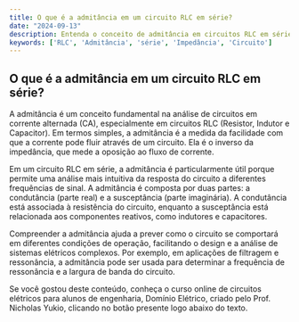 ```yaml
---
title: O que é a admitância em um circuito RLC em série?
date: "2024-09-13"
description: Entenda o conceito de admitância em circuitos RLC em série e sua importância na análise de circuitos em corrente alternada.
keywords: ['RLC', 'Admitância', 'série', 'Impedância', 'Circuito']
---
```


## O que é a admitância em um circuito RLC em série?

A admitância é um conceito fundamental na análise de circuitos em corrente alternada (CA), especialmente em circuitos RLC (Resistor, Indutor e Capacitor). Em termos simples, a admitância é a medida da facilidade com que a corrente pode fluir através de um circuito. Ela é o inverso da impedância, que mede a oposição ao fluxo de corrente.

Em um circuito RLC em série, a admitância é particularmente útil porque permite uma análise mais intuitiva da resposta do circuito a diferentes frequências de sinal. A admitância é composta por duas partes: a condutância (parte real) e a susceptância (parte imaginária). A condutância está associada à resistência do circuito, enquanto a susceptância está relacionada aos componentes reativos, como indutores e capacitores.

Compreender a admitância ajuda a prever como o circuito se comportará em diferentes condições de operação, facilitando o design e a análise de sistemas elétricos complexos. Por exemplo, em aplicações de filtragem e ressonância, a admitância pode ser usada para determinar a frequência de ressonância e a largura de banda do circuito.

Se você gostou deste conteúdo, conheça o curso online de circuitos elétricos para alunos de engenharia, Domínio Elétrico, criado pelo Prof. Nicholas Yukio, clicando no botão presente logo abaixo do texto.